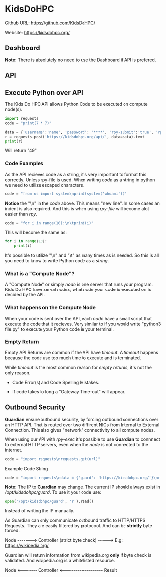 # KidsDoHPC

Github URL: https://github.com/KidsDoHPC/

Website: https://kidsdohpc.org/

## Dashboard


**Note:** There is absolutely no need to use the Dashboard if API is prefered.

## API


## Execute Python over API
The Kids Do HPC API allows Python Code to be executed on compute node(s).

```python
import requests
code = "print(7 * 7)"

data = {'username':'name', 'password': '****', 'rpy-submit':'true', 'rpy': code, 'rpy-exec':'true'}
r = requests.post('https://kidsdohpc.org/api/', data=data).text
print(r)
```

Will return "49"

### Code Examples
As the API recieves code as a string, it's very important to format this correctly. Unless rpy-file is used. When writing *code* as a string in python we need to utilize escaped characters.

```python
code = "from os import system\nprint(system('whoami'))"
```

**Notice** the "\n" in the *code* above. This means "new line". In some cases an indent is also required. And this is when using *rpy-file* will become alot easier than *rpy*.

```python
code = "for i in range(10):\n\tprint(i)"
```

This will become the same as:

```python
for i in range(10):
    print(i)
```

It's possible to utilize "\n" and "\t" as many times as is needed. So this is all you need to know to write Python code as a *string*.

### What is a "Compute Node"?
A "Compute Node" or simply *node* is one server that runs your program.
Kids Do HPC have serval *nodes*, what *node* your code is executed on is decided by the API.

### What happens on the Compute Node
When your code is sent over the API, each *node* have a small script that execute the code that it recieves. Very similar to if you would write "python3 file.py" to execute your Python code in your terminal.

### Empty Return
Empty API Returns are common if the API have *timeout*. A *timeout* happens because the code use too much time to execute and is terminated.

While *timeout* is the most common reason for *empty returns*, it's not the only reason.

- Code Error(s) and Code Spelling Mistakes.

- If code takes to long a "Gateway Time-out" will appear.

## Outbound Security

**Guardian** ensure outbound security, by forcing outbound connections over an HTTP API.
That is routed over two diffirent NICs from Internal to External Connection. This also gives "network" connectivity to all compute nodes.

When using our API with *rpy-exec* it's possible to use **Guardian** to connnect to external HTTP servers, even when the *node* is not connected to the internet.

```python
code = "import requests\nrequests.get(url)"
```

Example Code String

```python
code = "import requests\ndata = {'guard': 'https://kidsdohpc.org/'}\nr = requests.post('http://10.0.1.19/', data=data).text\nprint(r)"
```

**Note:** The IP to **Guardian** may change. The current IP should always exist in */opt/kidsdohpc/guard*. To use it your code use:

```python
open('/opt/kidsdohpc/guard', 'r').read()
```

Instead of writing the IP manually.

As Guardian can only communicate outbound traffic to HTTP/HTTPS Requests. They are easily filtered by protocool. And can be **strictly** byte forced.

Node -------> Controller (strict byte check) -----> E.g: https://wikipedia.org/

Guardian will return information from wikipedia.org **only** if byte check is validated. And wikipedia.org is a whitelisted resource.

Node <------- Controller <------------------- Result
